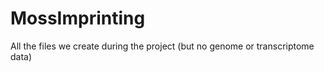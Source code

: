 MossImprinting
==============

All the files we create during the project (but no genome or transcriptome data)